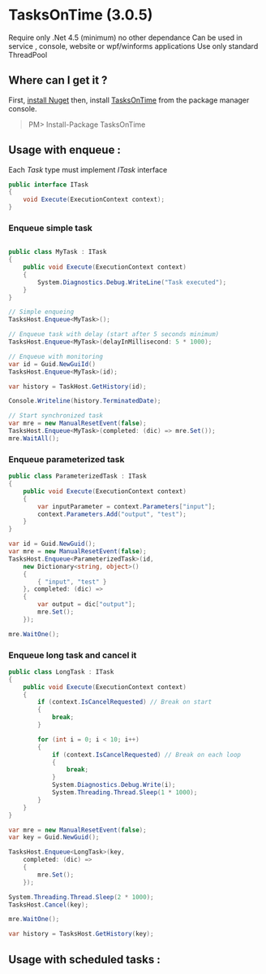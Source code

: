# TasksOnTime (3.0.5)

Require only .Net 4.5 (minimum) no other dependance
Can be used in service , console, website or wpf/winforms applications
Use only standard ThreadPool

## Where can I get it ?

First, [install Nuget](http://docs.nuget.org/docs/start-here/installing-nuget) then, install [TasksOnTime](http://www.nuget.org/packages/tasksontime) from the package manager console.

> PM> Install-Package TasksOnTime 

## Usage with enqueue :

Each *Task* type must implement *ITask* interface

```c#
public interface ITask 
{
    void Execute(ExecutionContext context);
}

```

### Enqueue simple task
```c#

public class MyTask : ITask
{
    public void Execute(ExecutionContext context)
    {
        System.Diagnostics.Debug.WriteLine("Task executed");
    }
}

// Simple enqueing
TasksHost.Enqueue<MyTask>();

// Enqueue task with delay (start after 5 seconds minimum)
TasksHost.Enqueue<MyTask>(delayInMillisecond: 5 * 1000);

// Enqueue with monitoring
var id = Guid.NewGuiId()
TasksHost.Enqueue<MyTask>(id);

var history = TaskHost.GetHistory(id);

Console.Writeline(history.TerminatedDate);

// Start synchronized task
var mre = new ManualResetEvent(false);
TasksHost.Enqueue<MyTask>(completed: (dic) => mre.Set());
mre.WaitAll();
```

### Enqueue parameterized task
```c#
public class ParameterizedTask : ITask
{
    public void Execute(ExecutionContext context)
    {
        var inputParameter = context.Parameters["input"];
        context.Parameters.Add("output", "test");
    }
}

var id = Guid.NewGuid();
var mre = new ManualResetEvent(false);
TasksHost.Enqueue<ParameterizedTask>(id,
    new Dictionary<string, object>()
    {
        { "input", "test" }
    }, completed: (dic) =>
    {
        var output = dic["output"];
        mre.Set();
    });

mre.WaitOne();
```

### Enqueue long task and cancel it
```c#
public class LongTask : ITask
{
    public void Execute(ExecutionContext context)
	{
        if (context.IsCancelRequested) // Break on start
        {
            break;
        }

		for (int i = 0; i < 10; i++)
		{
            if (context.IsCancelRequested) // Break on each loop
            {
                break;
            }
            System.Diagnostics.Debug.Write(i);
			System.Threading.Thread.Sleep(1 * 1000);
        }
	}
}

var mre = new ManualResetEvent(false);
var key = Guid.NewGuid();

TasksHost.Enqueue<LongTask>(key,
	completed: (dic) =>
	{
		mre.Set();
	});

System.Threading.Thread.Sleep(2 * 1000);
TasksHost.Cancel(key);

mre.WaitOne();

var history = TasksHost.GetHistory(key);
```

## Usage with scheduled tasks :
